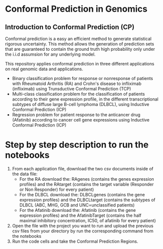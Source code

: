 # Conformal Prediction in Genomics

## Introduction to Conformal Prediction (CP)
Conformal prediction is a easy an efficient method to generate statistical rigorous uncertainty. This method allows the generation of prediction sets that are guaranteed to contain the ground truth high probability only under the i.i.d assumsion for any underlying model.

This repository applies conformal prediction in three different applications on real genomic data and applications.
* Binary classification problem for response or nonresponse of patients with Rheumatoid Arthritis (RA) and Crohn's disease to infliximab (infliximab) using
Trunsductive Conformal Prediction (TCP)
* Multi-class classification problem for the classification of patients according to their gene expression profile, in the different transcriptional subtypes of diffuse large B-cell lymphoma (DLBCL), using Inductive Conformal Prediction (ICP)
* Regression problem for patient response to the anticancer drug (Afatinib) according to cancer cell gene expressions using Inductive Conformal Prediction (ICP)

# Step by step description to run the notebooks
1. From each application file, download the two csv documents inside of the data file:
   * For the RA download the: RAgenes (contains the genes expression profiles) and the RAtarget (contains the target variable (Responder or Non Responder) for every patient)
   * For the DLBCL download the: DLBCLgenes (contains the gene expression profiles) and the DLBCLtarget (contains the subtypes of DLBCL (ABC, MHG, GCB and UNC=unclassified patients)
   * For the Afatinib download the: Afatinib (contains the gene expression profiles) and the AfatinibTarget (contains the half maximal inhibitory concentration, IC50, of afatinib for every patient)
3. Open the file with the project you want to run and upload the previous csv files from your directory by run the corresponding command from the notebooks
4. Run the code cells and take the Conformal Prediction Regions.


